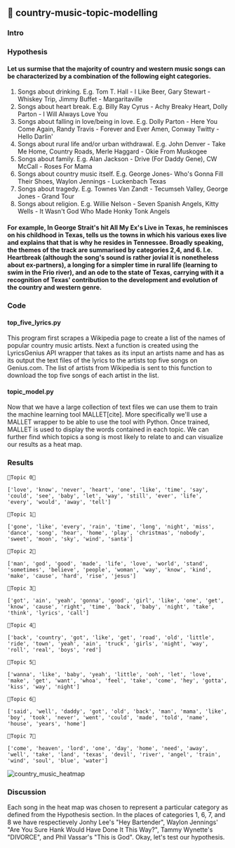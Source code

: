 ## 🍻 country-music-topic-modelling

### Intro 

#### 

### Hypothesis

#### Let us surmise that the majority of country and western music songs can be characterized by a combination of the following eight categories.
1. Songs about drinking. E.g. Tom T. Hall - I Like Beer, Gary Stewart - Whiskey Trip, Jimmy Buffet - Margaritaville
2. Songs about heart break. E.g. Billy Ray Cyrus - Achy Breaky Heart, Dolly Parton - I Will Always Love You 
3. Songs about falling in love/being in love. E.g. Dolly Parton - Here You Come Again, Randy Travis - Forever and Ever Amen, Conway Twitty - Hello Darlin'
4. Songs about rural life and/or urban withdrawal. E.g. John Denver - Take Me Home, Country Roads, Merle Haggard - Okie From Muskogee
5. Songs about family. E.g. Alan Jackson - Drive (For Daddy Gene), CW McCall - Roses For Mama
6. Songs about country music itself. E.g. George Jones- Who's Gonna Fill Their Shoes, Waylon Jennings - Luckenbach Texas
7. Songs about tragedy. E.g. Townes Van Zandt - Tecumseh Valley, George Jones - Grand Tour
8. Songs about religion. E.g. Willie Nelson - Seven Spanish Angels, Kitty Wells - It Wasn't God Who Made Honky Tonk Angels
#### For example, In George Strait's hit All My Ex's Live in Texas, he reminisces on his childhood in Texas, tells us the towns in which his various exes live and explains that that is why he resides in Tennessee. Broadly speaking, the themes of the track are summarised by categories 2,4, and 6. I.e. Heartbreak (although the song's sound is rather jovial it is nonetheless about ex-partners), a longing for a simpler time in rural life (learning to swim in the Frio river), and an ode to the state of Texas, carrying with it a recognition of Texas' contribution to the development and evolution of the country and western genre. 

### Code
#### top_five_lyrics.py
This program first scrapes a Wikipedia page to create a list of the names of popular country music artists. Next a function is created using the LyricsGenius API wrapper that takes as its input an artists name and has as its output the text files of the lyrics to the artists top five songs on Genius.com. The list of artists from Wikipedia is sent to this function to download the top five songs of each artist in the list.
#### topic_model.py
Now that we have a large collection of text files we can use them to train the machine learning tool MALLET[cite]. More specifically we'll use a MALLET wrapper to be able to use the tool with Python. Once trained, MALLET is used to display the words contained in each topic. We can further find which topics a song is most likely to relate to and can visualize our results as a heat map.

### Results
```
🤠Topic 0🤠

['love', 'know', 'never', 'heart', 'one', 'like', 'time', 'say', 'could', 'see', 'baby', 'let', 'way', 'still', 'ever', 'life', 'every', 'would', 'away', 'tell']

🤠Topic 1🤠

['gone', 'like', 'every', 'rain', 'time', 'long', 'night', 'miss', 'dance', 'song', 'hear', 'home', 'play', 'christmas', 'nobody', 'sweet', 'moon', 'sky', 'wind', 'santa']

🤠Topic 2🤠

['man', 'god', 'good', 'made', 'life', 'love', 'world', 'stand', 'sometimes', 'believe', 'people', 'woman', 'way', 'know', 'kind', 'make', 'cause', 'hard', 'rise', 'jesus']

🤠Topic 3🤠

['got', 'ain', 'yeah', 'gonna', 'good', 'girl', 'like', 'one', 'get', 'know', 'cause', 'right', 'time', 'back', 'baby', 'night', 'take', 'think', 'lyrics', 'call']

🤠Topic 4🤠

['back', 'country', 'got', 'like', 'get', 'road', 'old', 'little', 'ride', 'town', 'yeah', 'ain', 'truck', 'girls', 'night', 'way', 'roll', 'real', 'boys', 'red']

🤠Topic 5🤠

['wanna', 'like', 'baby', 'yeah', 'little', 'ooh', 'let', 'love', 'make', 'get', 'want', 'whoa', 'feel', 'take', 'come', 'hey', 'gotta', 'kiss', 'way', 'night']

🤠Topic 6🤠

['said', 'well', 'daddy', 'got', 'old', 'back', 'man', 'mama', 'like', 'boy', 'took', 'never', 'went', 'could', 'made', 'told', 'name', 'house', 'years', 'home']

🤠Topic 7🤠

['come', 'heaven', 'lord', 'one', 'day', 'home', 'need', 'away', 'well', 'take', 'land', 'texas', 'devil', 'river', 'angel', 'train', 'wind', 'soul', 'blue', 'water']
```
![country_music_heatmap](https://user-images.githubusercontent.com/98699929/156213827-5799f965-9cf5-4932-8df9-bab389c5191d.JPG)

### Discussion

Each song in the heat map was chosen to represent a particular category as defined from the Hypothesis section. In the places of categories 1, 6, 7, and 8 we have respectievely Jonhy Lee's "Hey Bartender", Waylon Jennings' "Are You Sure Hank Would Have Done It This Way?", Tammy Wynette's "DIVORCE", and Phil Vassar's "This is God". Okay, let's test our hypothesis.

